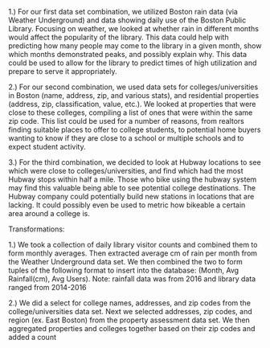 1.) For our first data set combination, we utilized Boston rain data (via Weather Underground) and data showing daily use of the Boston Public Library. Focusing on weather, we looked at whether rain in different months would affect the popularity of the library. This data could help with predicting how many people may come to the library in a given month, show which months demonstrated peaks, and possibly explain why. This data could be used to allow for the library to predict times of high utilization and prepare to serve it appropriately.

2.) For our second combination, we used data sets for colleges/universities in Boston (name, address, zip, and various stats), and residential properties (address, zip, classification, value, etc.). We looked at properties that were close to these colleges, compiling a list of ones that were within the same zip code. This list could be used for a number of reasons, from realtors finding suitable places to offer to college students, 	to potential home buyers wanting to know if they are close to a school or multiple schools and to expect student activity.

3.) For the third combination, we decided to look at Hubway locations to see which were close to colleges/universities, and find which had the most Hubway stops within half a mile. Those who bike using the hubway system may find this valuable being able to see potential college destinations. The Hubway company could potentially build new stations in locations that are lacking. It could possibly even be used to metric how bikeable a certain area around a college is.

Transformations:

1.) We took a collection of daily library visitor counts and combined them to form monthly averages. Then extracted average cm of rain per month from the Weather Underground data set. We then combined the two to form tuples of the following format to insert into the database: (Month, Avg Rainfall(cm), Avg Users). Note: rainfall data was from 2016 and library data ranged from 2014-2016

2.) We did a select for college names, addresses, and zip codes from the college/universities data set. Next we selected addresses, zip codes, and region (ex. East Boston) from the property assessment data set. We then aggregated properties and colleges together based on their zip codes and added a count




